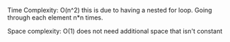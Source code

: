 Time Complexity:
O(n^2) this is due to having a nested for loop. Going through each element n*n times.

Space complexity:
O(1) does not need additional space that isn't constant
